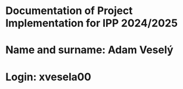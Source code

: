 # Documentation of Project Implementation for IPP 2024/2025
# Name and surname: Adam Veselý
# Login: xvesela00